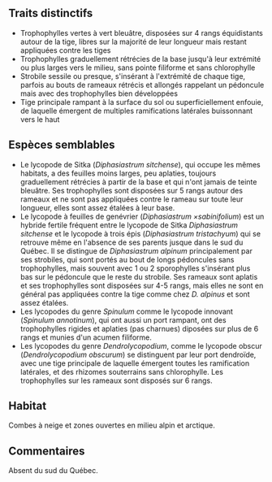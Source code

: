 
<!--
1-https://www.inaturalist.org/observations/33065242
1-https://www.inaturalist.org/observations/238580382
2-https://www.inaturalist.org/observations/238580382
1-https://www.inaturalist.org/observations/125998175
2-https://www.inaturalist.org/observations/33064007
1-https://www.inaturalist.org/observations/247256562
1-https://www.inaturalist.org/observations/33063931
1-https://www.inaturalist.org/observations/125978674
-->

## Traits distinctifs

- Trophophylles vertes à vert bleuâtre, disposées sur 4 rangs équidistants autour de la tige, libres sur la majorité de leur longueur mais restant appliquées contre les tiges 
- Trophophylles graduellement rétrécies de la base jusqu'à leur extrémité ou plus larges vers le milieu, sans pointe filiforme et sans chlorophylle
- Strobile sessile ou presque, s'insérant à l'extrémité de chaque tige, parfois au bouts de rameaux rétrécis et allongés rappelant un pédoncule mais avec des trophophylles bien développées
- Tige principale rampant à la surface du sol ou superficiellement enfouie, de laquelle émergent de multiples ramifications latérales buissonnant vers le haut

## Espèces semblables

- Le lycopode de Sitka (_Diphasiastrum sitchense_), qui occupe les mêmes habitats, a des feuilles moins larges, peu aplaties, toujours graduellement rétrécies à partir de la base et qui n'ont jamais de teinte bleuâtre. Ses trophophylles sont disposées sur 5 rangs autour des rameaux et ne sont pas appliquées contre le rameau sur toute leur longueur, elles sont assez étalées à leur base.
- Le lycopode à feuilles de genévrier (_Diphasiastrum ×sabinifolium_) est un hybride fertile fréquent entre le lycopode de Sitka _Diphasiastrum sitchense_ et le lycopode à trois épis (_Diphasiastrum tristachyum_) qui se retrouve même en l'absence de ses parents jusque dans le sud du Québec. Il se distingue de _Diphasiastrum alpinum_ principalement par ses strobiles, qui sont portés au bout de longs pédoncules sans trophophylles, mais souvent avec 1 ou 2 sporophylles s'insérant plus bas sur le pédoncule que le reste du strobile. Ses rameaux sont aplatis et ses trophophylles sont disposées sur 4-5 rangs, mais elles ne sont en général pas appliquées contre la tige comme chez _D. alpinus_ et sont assez étalées.
- Les lycopodes du genre _Spinulum_ comme le lycopode innovant (_Spinulum annotinum_), qui ont aussi un port rampant, ont des trophophylles rigides et aplaties (pas charnues) diposées sur plus de 6 rangs et munies d'un acumen filiforme.
- Les lycopodes du genre _Dendrolycopodium_, comme le lycopode obscur (_Dendrolycopodium obscurum_) se distinguent par leur port dendroïde, avec une tige principale de laquelle émergent toutes les ramification latérales, et des rhizomes souterrains sans chlorophylle. Les trophophylles sur les rameaux sont disposés sur 6 rangs.


## Habitat

Combes à neige et zones ouvertes en milieu alpin et arctique.

## Commentaires

Absent du sud du Québec.


